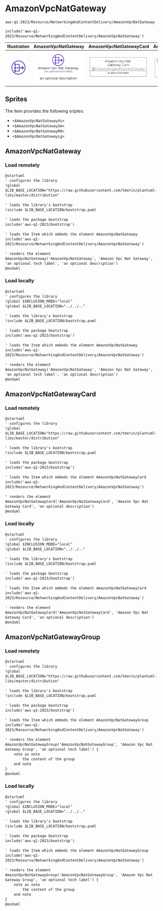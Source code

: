 # AmazonVpcNatGateway


```text
aws-q1-2023/Resource/NetworkingAndContentDelivery/AmazonVpcNatGateway
```

```text
include('aws-q1-2023/Resource/NetworkingAndContentDelivery/AmazonVpcNatGateway')
```



| Illustration | AmazonVpcNatGateway | AmazonVpcNatGatewayCard | AmazonVpcNatGatewayGroup |
| :---: | :---: | :---: | :---: |
| ![illustration for Illustration](../../../aws-q1-2023/Resource/NetworkingAndContentDelivery/AmazonVpcNatGateway.png) | ![illustration for AmazonVpcNatGateway](../../../aws-q1-2023/Resource/NetworkingAndContentDelivery/AmazonVpcNatGateway.Local.png) | ![illustration for AmazonVpcNatGatewayCard](../../../aws-q1-2023/Resource/NetworkingAndContentDelivery/AmazonVpcNatGatewayCard.Local.png) | ![illustration for AmazonVpcNatGatewayGroup](../../../aws-q1-2023/Resource/NetworkingAndContentDelivery/AmazonVpcNatGatewayGroup.Local.png) |



## Sprites
The item provides the following sriptes:

- `<$AmazonVpcNatGatewayXs>`
- `<$AmazonVpcNatGatewaySm>`
- `<$AmazonVpcNatGatewayMd>`
- `<$AmazonVpcNatGatewayLg>`





## AmazonVpcNatGateway

### Load remotely
```plantuml
@startuml
' configures the library
!global $LIB_BASE_LOCATION="https://raw.githubusercontent.com/tmorin/plantuml-libs/master/distribution"

' loads the library's bootstrap
!include $LIB_BASE_LOCATION/bootstrap.puml

' loads the package bootstrap
include('aws-q1-2023/bootstrap')

' loads the Item which embeds the element AmazonVpcNatGateway
include('aws-q1-2023/Resource/NetworkingAndContentDelivery/AmazonVpcNatGateway')

' renders the element
AmazonVpcNatGateway('AmazonVpcNatGateway', 'Amazon Vpc Nat Gateway', 'an optional tech label', 'an optional description')
@enduml
```

### Load locally
```plantuml
@startuml
' configures the library
!global $INCLUSION_MODE="local"
!global $LIB_BASE_LOCATION="../../.."

' loads the library's bootstrap
!include $LIB_BASE_LOCATION/bootstrap.puml

' loads the package bootstrap
include('aws-q1-2023/bootstrap')

' loads the Item which embeds the element AmazonVpcNatGateway
include('aws-q1-2023/Resource/NetworkingAndContentDelivery/AmazonVpcNatGateway')

' renders the element
AmazonVpcNatGateway('AmazonVpcNatGateway', 'Amazon Vpc Nat Gateway', 'an optional tech label', 'an optional description')
@enduml
```

## AmazonVpcNatGatewayCard

### Load remotely
```plantuml
@startuml
' configures the library
!global $LIB_BASE_LOCATION="https://raw.githubusercontent.com/tmorin/plantuml-libs/master/distribution"

' loads the library's bootstrap
!include $LIB_BASE_LOCATION/bootstrap.puml

' loads the package bootstrap
include('aws-q1-2023/bootstrap')

' loads the Item which embeds the element AmazonVpcNatGatewayCard
include('aws-q1-2023/Resource/NetworkingAndContentDelivery/AmazonVpcNatGateway')

' renders the element
AmazonVpcNatGatewayCard('AmazonVpcNatGatewayCard', 'Amazon Vpc Nat Gateway Card', 'an optional description')
@enduml
```

### Load locally
```plantuml
@startuml
' configures the library
!global $INCLUSION_MODE="local"
!global $LIB_BASE_LOCATION="../../.."

' loads the library's bootstrap
!include $LIB_BASE_LOCATION/bootstrap.puml

' loads the package bootstrap
include('aws-q1-2023/bootstrap')

' loads the Item which embeds the element AmazonVpcNatGatewayCard
include('aws-q1-2023/Resource/NetworkingAndContentDelivery/AmazonVpcNatGateway')

' renders the element
AmazonVpcNatGatewayCard('AmazonVpcNatGatewayCard', 'Amazon Vpc Nat Gateway Card', 'an optional description')
@enduml
```

## AmazonVpcNatGatewayGroup

### Load remotely
```plantuml
@startuml
' configures the library
!global $LIB_BASE_LOCATION="https://raw.githubusercontent.com/tmorin/plantuml-libs/master/distribution"

' loads the library's bootstrap
!include $LIB_BASE_LOCATION/bootstrap.puml

' loads the package bootstrap
include('aws-q1-2023/bootstrap')

' loads the Item which embeds the element AmazonVpcNatGatewayGroup
include('aws-q1-2023/Resource/NetworkingAndContentDelivery/AmazonVpcNatGateway')

' renders the element
AmazonVpcNatGatewayGroup('AmazonVpcNatGatewayGroup', 'Amazon Vpc Nat Gateway Group', 'an optional tech label') {
    note as note
        the content of the group
    end note
}
@enduml
```

### Load locally
```plantuml
@startuml
' configures the library
!global $INCLUSION_MODE="local"
!global $LIB_BASE_LOCATION="../../.."

' loads the library's bootstrap
!include $LIB_BASE_LOCATION/bootstrap.puml

' loads the package bootstrap
include('aws-q1-2023/bootstrap')

' loads the Item which embeds the element AmazonVpcNatGatewayGroup
include('aws-q1-2023/Resource/NetworkingAndContentDelivery/AmazonVpcNatGateway')

' renders the element
AmazonVpcNatGatewayGroup('AmazonVpcNatGatewayGroup', 'Amazon Vpc Nat Gateway Group', 'an optional tech label') {
    note as note
        the content of the group
    end note
}
@enduml
```

